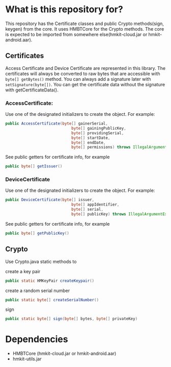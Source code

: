# What is this repository for? #

This repository has the Certificate classes and public Crypto methods(sign, keygen) from the core. It uses HMBTCore for the Crypto methods. The core is expected to be imported from somewhere else(hmkit-cloud.jar or hmkit-android.aar).

## Certificates ##

Access Certificate and Device Certificate are represented in this library. The certificates will always be converted to raw bytes that are accessible with `byte[] getBytes()` method.
You can always add a signature later with `setSignature(byte[])`. You can get the certificate data without 
the signature with getCertificateData().

### AccessCertificate: ###
Use one of the designated initializers to create the object. For example:

```java
public AccessCertificate(byte[] gainerSerial,
                             byte[] gainingPublicKey,
                             byte[] providingSerial,
                             byte[] startDate,
                             byte[] endDate,
                             byte[] permissions) throws IllegalArgumentException {
```

See public getters for certificate info, for example

```java
public byte[] getIssuer()
```

### DeviceCertificate ###
Use one of the designated initializers to create the object. For example:

```java
public DeviceCertificate(byte[] issuer,
                             byte[] appIdentifier,
                             byte[] serial,
                             byte[] publicKey) throws IllegalArgumentException
```

See public getters for certificate info, for example

```java
public byte[] getPublicKey()
```

## Crypto ##
Use Crypto.java static methods to

create a key pair
```java
public static HMKeyPair createKeypair()
```

create a random serial number
```java
public static byte[] createSerialNumber()
```

sign

```java
public static byte[] sign(byte[] bytes, byte[] privateKey) 
```


# Dependencies #

* HMBTCore (hmkit-cloud.jar or hmkit-android.aar)
* hmkit-utils.jar
